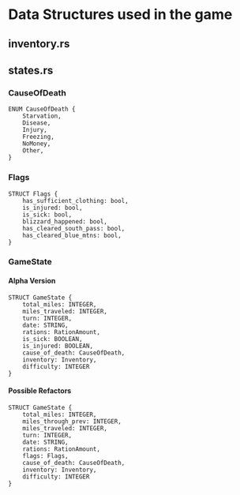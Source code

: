 # Data Structures used in the game

## inventory.rs

## states.rs

### CauseOfDeath

```
ENUM CauseOfDeath {
    Starvation,
    Disease,
    Injury,
    Freezing,
    NoMoney,
    Other,
}
```

### Flags

```
STRUCT Flags {
    has_sufficient_clothing: bool,
    is_injured: bool,
    is_sick: bool,
    blizzard_happened: bool,
    has_cleared_south_pass: bool,
    has_cleared_blue_mtns: bool,
}
```

### GameState

#### Alpha Version

```
STRUCT GameState {
    total_miles: INTEGER,
    miles_traveled: INTEGER,
    turn: INTEGER,
    date: STRING,
    rations: RationAmount,
    is_sick: BOOLEAN,
    is_injured: BOOLEAN,
    cause_of_death: CauseOfDeath,
    inventory: Inventory,
    difficulty: INTEGER
}
```

#### Possible Refactors

```
STRUCT GameState {
    total_miles: INTEGER,
    miles_through_prev: INTEGER,
    miles_traveled: INTEGER,
    turn: INTEGER,
    date: STRING,
    rations: RationAmount,
    flags: Flags,
    cause_of_death: CauseOfDeath,
    inventory: Inventory,
    difficulty: INTEGER
}
```